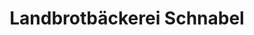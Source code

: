---
title: "Landbrotbäckerei Schnabel"
url: /oftersheim/landbrotbaeckerei-schnabel/
shop: Bäckerei
---